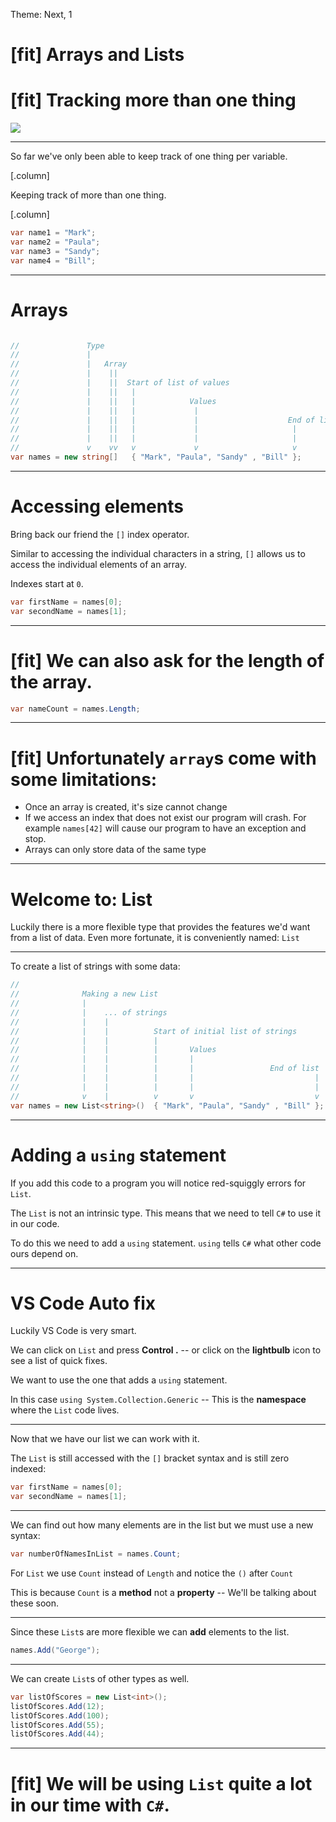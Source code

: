 Theme: Next, 1

<!-- prettier-ignore-start -->

# [fit] Arrays and Lists
# [fit] Tracking more than one thing

![](https://i.pinimg.com/originals/dc/9c/d8/dc9cd8cb84ecf2deeaaa7ba8df5f3748.gif)

---

So far we've only been able to keep track of one thing per variable.

[.column]

Keeping track of more than one thing.

[.column]

```csharp
var name1 = "Mark";
var name2 = "Paula";
var name3 = "Sandy";
var name4 = "Bill";
```

---

#  Arrays

```csharp

//               Type
//               |   
//               |   Array
//               |    ||
//               |    ||  Start of list of values
//               |    ||   |
//               |    ||   |            Values
//               |    ||   |             |
//               |    ||   |             |                    End of list
//               |    ||   |             |                     |
//               |    ||   |             |                     |
//               v    vv   v             v                     v
var names = new string[]   { "Mark", "Paula", "Sandy" , "Bill" };
```

---

# Accessing elements

Bring back our friend the `[]` index operator.

Similar to accessing the individual characters in a string, `[]` allows us to access the individual elements of an array.

Indexes start at `0`.

```csharp
var firstName = names[0];
var secondName = names[1];
```

---

# [fit] We can also ask for the length of the array.

```csharp
var nameCount = names.Length;
```

---


# [fit] Unfortunately `array`s come with some limitations:

- Once an array is created, it's size cannot change
- If we access an index that does not exist our program will crash. For example `names[42]` will cause our program to have an exception and stop.
- Arrays can only store data of the same type

---

# Welcome to: List

Luckily there is a more flexible type that provides the features we'd want from a list of data.
Even more fortunate, it is conveniently named: `List`

---

To create a list of strings with some data:

```csharp
//
//              Making a new List
//              |
//              |    ... of strings
//              |    |
//              |    |          Start of initial list of strings
//              |    |          |
//              |    |          |       Values
//              |    |          |       |
//              |    |          |       |                 End of list
//              |    |          |       |                           |
//              |    |          |       |                           |
//              v    |          v       v                           v
var names = new List<string>()  { "Mark", "Paula", "Sandy" , "Bill" };
```

---

# Adding a `using` statement

If you add this code to a program you will notice red-squiggly errors for `List`.

The `List` is not an intrinsic type. This means that we need to tell `C#` to use it in our code.

To do this we need to add a `using` statement. `using` tells `C#` what other code ours depend on.

---

# VS Code Auto fix

Luckily VS Code is very smart.

We can click on `List` and press **Control .** -- or click on the **lightbulb** icon to see a list of quick fixes.

We want to use the one that adds a `using` statement.

In this case `using System.Collection.Generic` -- This is the **namespace** where the `List` code lives.

---

Now that we have our list we can work with it.

The `List` is still accessed with the `[]` bracket syntax and is still zero indexed:

```csharp
var firstName = names[0];
var secondName = names[1];
```

---

We can find out how many elements are in the list but we must use a new syntax:

```csharp
var numberOfNamesInList = names.Count;
```

For `List` we use `Count` instead of `Length` and notice the `()` after `Count`

This is because `Count` is a **method** not a **property** -- We'll be talking about these soon.

---

Since these `List`s are more flexible we can **add** elements to the list.

```csharp
names.Add("George");
```

---

We can create `List`s of other types as well.

```csharp
var listOfScores = new List<int>();
listOfScores.Add(12);
listOfScores.Add(100);
listOfScores.Add(55);
listOfScores.Add(44);
```

---

# [fit] We will be using `List` quite a lot in our time with `C#`.


<!-- prettier-ignore-end -->
